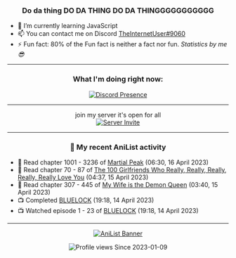 <div align="center">

### Do da thing DO DA THING DO DA THINGGGGGGGGGGG
</div>

- 🌱 I’m currently learning JavaScript
- 📫 You can contact me on Discord [TheInternetUser#9060](https://discord.com/users/534117072796385300)
- ⚡ Fun fact: 80% of the Fun fact is neither a fact nor fun. _Statistics by me 😎_
<hr>

<div align="center">

### What I'm doing right now:
[![Discord Presence](https://lanyard.cnrad.dev/api/534117072796385300)](https://discord.com/users/534117072796385300)
<hr>

join my server it's open for all <br>
[![Server Invite](https://invidget.switchblade.xyz/bfYgVHxrSs)](https://discord.gg/bfYgVHxrSs)

<hr>
  
### 🌸 My recent AniList activity

</div>

<!-- ANILIST_ACTIVITY:start -->

-   📖 Read chapter 1001 - 3236 of [Martial Peak](https://anilist.co/manga/104494) (06:30, 16 April 2023)
-   📖 Read chapter 70 - 87 of [The 100 Girlfriends Who Really, Really, Really, Really, Really Love You](https://anilist.co/manga/114416) (04:37, 15 April 2023)
-   📖 Read chapter 307 - 445 of [My Wife is the Demon Queen](https://anilist.co/manga/107966) (03:40, 15 April 2023)
-   📺 Completed [BLUELOCK](https://anilist.co/anime/137822) (19:18, 14 April 2023)
-   📺 Watched episode 1 - 23 of [BLUELOCK](https://anilist.co/anime/137822) (19:18, 14 April 2023)

<!-- ANILIST_ACTIVITY:end -->
<hr>

<div align="center">

[![AniList Banner](https://img.anili.st/User/929966)](https://anilist.co/user/TheInternetUser)

![Profile views](https://gpvc.arturio.dev/TheInternetUse7) Since 2023-01-09

</div>
